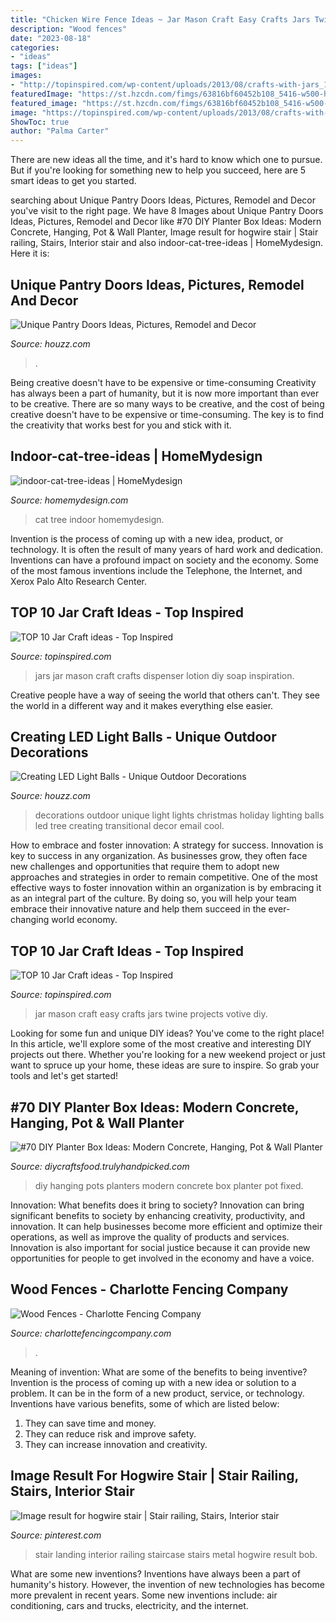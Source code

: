 ```yaml
---
title: "Chicken Wire Fence Ideas ~ Jar Mason Craft Easy Crafts Jars Twine Projects Votive Diy"
description: "Wood fences"
date: "2023-08-18"
categories:
- "ideas"
tags: ["ideas"]
images:
- "http://topinspired.com/wp-content/uploads/2013/08/crafts-with-jars_10.jpg"
featuredImage: "https://st.hzcdn.com/fimgs/63816bf60452b108_5416-w500-h666-b0-p0--farmhouse.jpg"
featured_image: "https://st.hzcdn.com/fimgs/63816bf60452b108_5416-w500-h666-b0-p0--farmhouse.jpg"
image: "https://topinspired.com/wp-content/uploads/2013/08/crafts-with-jars_07.jpg"
ShowToc: true
author: "Palma Carter"
---
```



There are new ideas all the time, and it's hard to know which one to pursue. But if you're looking for something new to help you succeed, here are 5 smart ideas to get you started.

	

		
searching about Unique Pantry Doors Ideas, Pictures, Remodel and Decor you've visit to the right page. We have 8 Images about Unique Pantry Doors Ideas, Pictures, Remodel and Decor like #70 DIY Planter Box Ideas: Modern Concrete, Hanging, Pot &amp; Wall Planter, Image result for hogwire stair | Stair railing, Stairs, Interior stair and also indoor-cat-tree-ideas | HomeMydesign. Here it is:
		
    
## Unique Pantry Doors Ideas, Pictures, Remodel And Decor

<img loading=lazy src="https://st.hzcdn.com/fimgs/63816bf60452b108_5416-w500-h666-b0-p0--farmhouse.jpg" onerror="this.onerror=null;this.src='https://tse1.mm.bing.net/th?id=OIP.n9UwzJjckRWgXpcsmDdpRQHaJ3&amp;pid=15.1';" alt="Unique Pantry Doors Ideas, Pictures, Remodel and Decor">

_Source: houzz.com_

>. 

	

Being creative doesn't have to be expensive or time-consuming
Creativity has always been a part of humanity, but it is now more important than ever to be creative. There are so many ways to be creative, and the cost of being creative doesn't have to be expensive or time-consuming. The key is to find the creativity that works best for you and stick with it.

    
## Indoor-cat-tree-ideas | HomeMydesign

<img loading=lazy src="https://homemydesign.com/wp-content/uploads/2017/01/indoor-cat-tree-ideas.jpg" onerror="this.onerror=null;this.src='https://tse2.mm.bing.net/th?id=OIP.3QidrN2S7BV-9gZJQyuwlgHaLD&amp;pid=15.1';" alt="indoor-cat-tree-ideas | HomeMydesign">

_Source: homemydesign.com_

>cat tree indoor homemydesign. 

	

Invention is the process of coming up with a new idea, product, or technology. It is often the result of many years of hard work and dedication. Inventions can have a profound impact on society and the economy. Some of the most famous inventions include the Telephone, the Internet, and Xerox Palo Alto Research Center.

    
## TOP 10 Jar Craft Ideas - Top Inspired

<img loading=lazy src="http://topinspired.com/wp-content/uploads/2013/08/crafts-with-jars_10.jpg" onerror="this.onerror=null;this.src='https://tse2.mm.bing.net/th?id=OIP.k-kLZn3bU0IQmcSOkF1E7wHaLI&amp;pid=15.1';" alt="TOP 10 Jar Craft ideas - Top Inspired">

_Source: topinspired.com_

>jars jar mason craft crafts dispenser lotion diy soap inspiration. 

	

Creative people have a way of seeing the world that others can't. They see the world in a different way and it makes everything else easier.

    
## Creating LED Light Balls - Unique Outdoor Decorations

<img loading=lazy src="https://st.hzcdn.com/fimgs/23819ece037d0635_0999-w500-h400-b0-p0--transitional-holiday-lighting.jpg" onerror="this.onerror=null;this.src='https://tse1.mm.bing.net/th?id=OIP.ElkJGaqZX0KDGF4W2M1WBAHaF7&amp;pid=15.1';" alt="Creating LED Light Balls - Unique Outdoor Decorations">

_Source: houzz.com_

>decorations outdoor unique light lights christmas holiday lighting balls led tree creating transitional decor email cool. 

	

How to embrace and foster innovation: A strategy for success.
Innovation is key to success in any organization. As businesses grow, they often face new challenges and opportunities that require them to adopt new approaches and strategies in order to remain competitive. One of the most effective ways to foster innovation within an organization is by embracing it as an integral part of the culture. By doing so, you will help your team embrace their innovative nature and help them succeed in the ever-changing world economy.

    
## TOP 10 Jar Craft Ideas - Top Inspired

<img loading=lazy src="https://topinspired.com/wp-content/uploads/2013/08/crafts-with-jars_07.jpg" onerror="this.onerror=null;this.src='https://tse3.mm.bing.net/th?id=OIP.RiHHYhKlPza7ke_FWPELBQHaJ3&amp;pid=15.1';" alt="TOP 10 Jar Craft ideas - Top Inspired">

_Source: topinspired.com_

>jar mason craft easy crafts jars twine projects votive diy. 

	

Looking for some fun and unique DIY ideas? You've come to the right place! In this article, we'll explore some of the most creative and interesting DIY projects out there. Whether you're looking for a new weekend project or just want to spruce up your home, these ideas are sure to inspire. So grab your tools and let's get started!

    
## #70 DIY Planter Box Ideas: Modern Concrete, Hanging, Pot &amp; Wall Planter

<img loading=lazy src="https://diycraftsfood.trulyhandpicked.com/wp-content/uploads/2016/11/DIY-Wall-planters-and-hanging-pots-1.jpg" onerror="this.onerror=null;this.src='https://tse2.mm.bing.net/th?id=OIP.T3CWu5QfnG-OGXbs49Uj8AHaOP&amp;pid=15.1';" alt="#70 DIY Planter Box Ideas: Modern Concrete, Hanging, Pot &amp; Wall Planter">

_Source: diycraftsfood.trulyhandpicked.com_

>diy hanging pots planters modern concrete box planter pot fixed. 

	

Innovation: What benefits does it bring to society?
Innovation can bring significant benefits to society by enhancing creativity, productivity, and innovation. It can help businesses become more efficient and optimize their operations, as well as improve the quality of products and services. Innovation is also important for social justice because it can provide new opportunities for people to get involved in the economy and have a voice.

    
## Wood Fences - Charlotte Fencing Company

<img loading=lazy src="https://charlottefencingcompany.com/wp-content/uploads/2014/05/Hybrid-chain-link-wood.jpg" onerror="this.onerror=null;this.src='https://tse4.mm.bing.net/th?id=OIP.R9JGTf_zAvEAvpYFqyAqJgHaDc&amp;pid=15.1';" alt="Wood Fences - Charlotte Fencing Company">

_Source: charlottefencingcompany.com_

>. 

	

Meaning of invention: What are some of the benefits to being inventive?
Invention is the process of coming up with a new idea or solution to a problem. It can be in the form of a new product, service, or technology. Inventions have various benefits, some of which are listed below: 
1. They can save time and money.
2. They can reduce risk and improve safety. 
3. They can increase innovation and creativity.

    
## Image Result For Hogwire Stair | Stair Railing, Stairs, Interior Stair

<img loading=lazy src="https://i.pinimg.com/736x/3a/ac/df/3aacdf55c0bc1dcfc47040e4896d50f2.jpg" onerror="this.onerror=null;this.src='https://tse2.mm.bing.net/th?id=OIP.Gwq_u5E7GSl9AhdL5LljHQHaJ3&amp;pid=15.1';" alt="Image result for hogwire stair | Stair railing, Stairs, Interior stair">

_Source: pinterest.com_

>stair landing interior railing staircase stairs metal hogwire result bob. 

	

What are some new inventions?
Inventions have always been a part of humanity's history. However, the invention of new technologies has become more prevalent in recent years. Some new inventions include: air conditioning, cars and trucks, electricity, and the internet.

